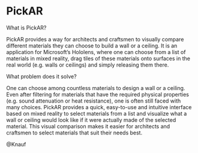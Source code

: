 PickAR
======

What is PickAR?

PickAR provides a way for architects and craftsmen to visually compare different materials they can choose to build a wall or a ceiling. It is an application for Microsoft’s Hololens, where one can choose from a list of materials in mixed reality, drag tiles of these materials onto surfaces in the real world (e.g. walls or ceilings) and simply releasing them there.


What problem does it solve?

One can choose among countless materials to design a wall or a ceiling. Even after filtering for materials that have the required physical properties (e.g. sound attenuation or heat resistance), one is often still faced with many choices. PickAR provides a quick, easy-to-use and intuitive interface based on mixed reality to select materials from a list and visualize what a wall or ceiling would look like if it were actually made of the selected material. This visual comparison makes it easier for architects and craftsmen to select materials that suit their needs best.


@Knauf 
